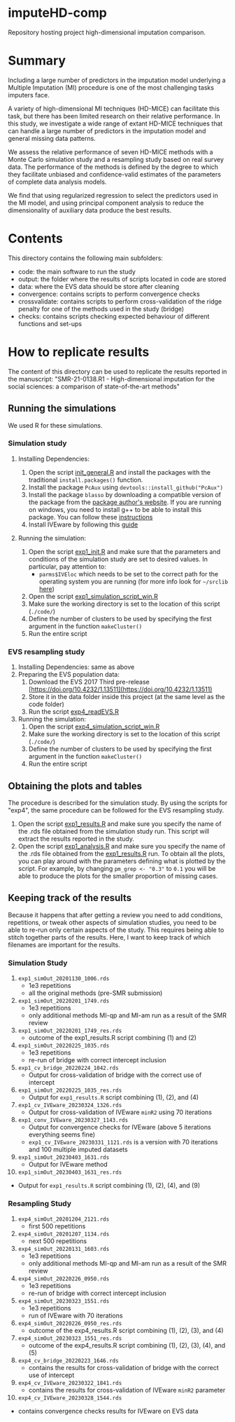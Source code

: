 # imputeHD-comp
Repository hosting project high-dimensional imputation comparison.

# Summary
Including a large number of predictors in the imputation model underlying a 
Multiple Imputation (MI) procedure is one of the most challenging tasks 
imputers face.

A variety of high-dimensional MI techniques (HD-MICE) can facilitate this task,
but there has been limited research on their relative performance.
In this study, we investigate a wide range of extant HD-MICE techniques that 
can handle a large number of predictors in the imputation model and general 
missing data patterns.

We assess the relative performance of seven HD-MICE methods with a Monte Carlo
simulation study and a resampling study based on real survey data.
The performance of the methods is defined by the degree to which they facilitate 
unbiased and confidence-valid estimates of the parameters of complete data 
analysis models.

We find that using regularized regression to select the predictors used in the
MI model, and using principal component analysis to reduce the dimensionality 
of auxiliary data produce the best results.

# Contents
This directory contains the following main subfolders:
- code: the main software to run the study
- output: the folder where the results of scripts located in code are stored
- data: where the EVS data should be store after cleaning
- convergence: contains scripts to perform convergence checks
- crossvalidate: contains scripts to perform cross-validation of the ridge penalty for
  one of the methods used in the study (bridge)
- checks: contains scripts checking expected behaviour of different functions
   and set-ups

# How to replicate results

The content of this directory can be used to replicate the results reported in the manuscript: "SMR-21-0138.R1 - High-dimensional imputation for the social sciences: a comparison of state-of-the-art methods"

## Running the simulations

We used R for these simulations.

### Simulation study
1. Installing Dependencies:
   1. Open the script [init_general.R](./code/init_general.R) and install the
      packages with the traditional `install.packages()` function.
   2. Install the package `PcAux` using `devtools::install_github("PcAux")`
   3. Install the package `blasso` by downloading a compatible version of the package from the [package author's website](https://www.asc.ohio-state.edu/hans.11/software/blasso/). If you are running on windows, you need to install g++ to be able to install this package. You can follow these [instructions](https://www3.cs.stonybrook.edu/~alee/g++/g++.html)
   4. Install IVEware by following this [guide](https://www.src.isr.umich.edu/software/iveware/iveware-documentation/installation-guide/)

2. Running the simulation:
   1. Open the script [exp1_init.R](./code/exp1_init.R) and make sure that the parameters and conditions of the simulation study are set to desired values. In particular, pay attention to:
      - `parms$IVEloc` which needs to be set to the correct path for the operating system you are running (for more info look for `~/srclib` [here](https://www.src.isr.umich.edu/software/iveware/iveware-documentation/installation-guide/))
   2. Open the script [exp1_simulation_script_win.R](./code/exp1_simulation_script_win.R)
   3. Make sure the working directory is set to the location of this script (`./code/`)
   4. Define the number of clusters to be used by specifying the first argument in the
      function `makeCluster()`
   5. Run the entire script

### EVS resampling study
1. Installing Dependencies: same as above
2. Preparing the EVS population data: 
   1. Download the EVS 2017 Third pre-release [https://doi.org/10.4232/1.13511](https://doi.org/10.4232/1.13511)
   2. Store it in the data folder inside this project (at the same level as the code 
      folder)
   3. Run the script [exp4_readEVS.R](./code/exp4_readEVS.R) 
3. Running the simulation:
   1. Open the script [exp4_simulation_script_win.R](./code/exp4_simulation_script_win.R)
   2. Make sure the working directory is set to the location of this script (`./code/`)
   3. Define the number of clusters to be used by specifying the first argument in the function 
      `makeCluster()`
   4. Run the entire script

## Obtaining the plots and tables
The procedure is described for the simulation study. 
By using the scripts for "exp4", the same procedure can be followed for the EVS 
resampling study.
1. Open the script [exp1_results.R](./code/exp1_results.R) and make sure you specify 
   the name of the .rds file obtained from the simulation study run.
   This script will extract the results reported in the study.
2. Open the script [exp1_analysis.R](./code/exp1_analysis.R) and make sure you specify 
   the name of the .rds file obtained from the [exp1_results.R](./code/exp1_results.R)
   run.
   To obtain all the plots, you can play around with the parameters defining what 
   is plotted by the script. For example, by changing `pm_grep <- "0.3"` to `0.1`
   you will be able to produce the plots for the smaller proportion of missing 
   cases.

## Keeping track of the results

Because it happens that after getting a review you need to add conditions, repetitions, or tweak other aspects of simulation studies, you need to be able to re-run only certain aspects of the study.
This requires being able to stitch together parts of the results.
Here, I want to keep track of which filenames are important for the results.

### Simulation Study

1. `exp1_simOut_20201130_1006.rds`
   - 1e3 repetitions
   - all the original methods (pre-SMR submission)
2. `exp1_simOut_20220201_1749.rds`
   - 1e3 repetitions
   - only additional methods MI-qp and MI-am run as a result of the SMR review
3. `exp1_simOut_20220201_1749_res.rds`
   - outcome of the exp1_results.R script combining (1) and (2)
4. `exp1_simOut_20220225_1035.rds`
   - 1e3 repetitions
   - re-run of bridge with correct intercept inclusion
5. `exp1_cv_bridge_20220224_1042.rds` 
   - Output for cross-validation of bridge with the correct use of intercept
6. `exp1_simOut_20220225_1035_res.rds`
   - Output for `exp1_results.R` script combining (1), (2), and (4)
7. `exp1_cv_IVEware_20230324_1326.rds`
   - Output for cross-validation of IVEware `minR2` using 70 iterations
8. `exp1_conv_IVEware_20230327_1143.rds`
   - Output for convergence checks for IVEware (above 5 iterations everything seems fine)
   - `exp1_cv_IVEware_20230331_1121.rds` is a version with 70 iterations and 100 multiple imputed datasets
9. `exp1_simOut_20230403_1631.rds`
   - Output for IVEware method
10. `exp1_simOut_20230403_1631_res.rds`
   - Output for `exp1_results.R` script combining (1), (2), (4), and (9)

### Resampling Study
1. `exp4_simOut_20201204_2121.rds`
   - first 500 repetitions
2. `exp4_simOut_20201207_1134.rds`
   - next 500 repetitions
3. `exp4_simOut_20220131_1603.rds`
   - 1e3 repetitions
   - only additional methods MI-qp and MI-am run as a result of the SMR review
4. `exp4_simOut_20220226_0950.rds`
   - 1e3 repetitions
   - re-run of bridge with correct intercept inclusion
5. `exp4_simOut_20230323_1551.rds`
   - 1e3 repetitions
   - run of IVEware with 70 iterations
6. `exp4_simOut_20220226_0950_res.rds`
   - outcome of the exp4_results.R script combining (1), (2), (3), and (4)
7. `exp4_simOut_20230323_1551_res.rds`
   - outcome of the exp4_results.R script combining (1), (2), (3), (4), and (5)
8. `exp4_cv_bridge_20220223_1646.rds`
   - contains the results for cross-validation of bridge with the correct use of intercept
9. `exp4_cv_IVEware_20230322_1841.rds`
   - contains the results for cross-validation of IVEware `minR2` parameter
10. `exp4_cv_IVEware_20230328_1544.rds`
   - contains convergence checks results for IVEware on EVS data
